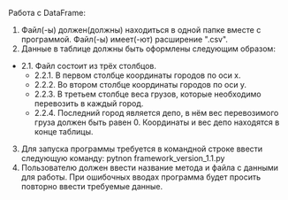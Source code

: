 Работа с DataFrame:
1. Файл(-ы) должен(должны) находиться в одной папке вместе с программой. Файл(-ы) имеет(-ют) расширение ".csv".<br/>
2. Данные в таблице должны быть оформлены следующим образом:<br/>
  * 2.1. Файл состоит из трёх столбцов. <br/>
    * 2.2.1. В первом столбце координаты городов по оси x.<br/>
    * 2.2.2. Во втором столбце координаты городов по оси y.<br/>
    * 2.2.3. В третьем столбце веса грузов, которые необходимо перевозить в каждый город.<br/>
    * 2.2.4. Последний город является депо, в нём вес перевозимого груза должен быть равен 0. Координаты и вес депо находятся в конце таблицы.<br/>
3. Для запуска программы требуется в командной строке ввести следующую команду: pytnon framework_version_1.1.py<br/>
4. Пользователю должен ввести название метода и файла с данными для работы. При ошибочных вводах программа будет просить повторно ввести требуемые данные.
